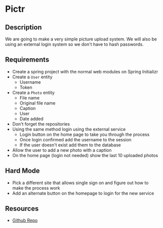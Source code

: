 # Pictr

## Description
We are going to make a very simple picture upload system.  We will also be using an external login system so we don't have to hash passwords.

## Requirements
* Create a spring project with the normal web modules on Spring Initializr
* Create a `User` entity
	* Username
	* Token
* Create a `Photo` entity
	* File name
	* Original file name
	* Caption
	* User
	* Date added
* Don't forget the repositories
* Using the same method login using the external service
	* Login button on the home page to take you through the process
	* Once login confirmed add the username to the session
	* If the user doesn't exist add them to the database
* Allow the user to add a new photo with a caption
* On the home page (login not needed) show the last 10 uploaded photos

## Hard Mode
* Pick a different site that allows single sign on and figure out how to make the process work
* Add an alternate button on the homepage to login for the new service

## Resources
* [Github Repo](https://github.com/tiy-lv-java-2016-11/pictr)
